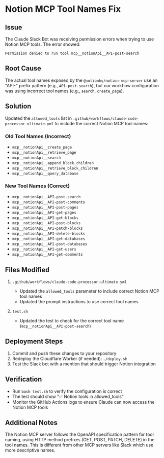 # Notion MCP Tool Names Fix

## Issue
The Claude Slack Bot was receiving permission errors when trying to use Notion MCP tools. The error showed:
```
Permission denied to run tool mcp__notionApi__API-post-search
```

## Root Cause
The actual tool names exposed by the `@notionhq/notion-mcp-server` use an "API-" prefix pattern (e.g., `API-post-search`), but our workflow configuration was using incorrect tool names (e.g., `search`, `create_page`).

## Solution
Updated the `allowed_tools` list in `.github/workflows/claude-code-processor-ultimate.yml` to include the correct Notion MCP tool names:

### Old Tool Names (Incorrect)
- `mcp__notionApi__create_page`
- `mcp__notionApi__retrieve_page`
- `mcp__notionApi__search`
- `mcp__notionApi__append_block_children`
- `mcp__notionApi__retrieve_block_children`
- `mcp__notionApi__query_database`

### New Tool Names (Correct)
- `mcp__notionApi__API-post-search`
- `mcp__notionApi__API-post-comments`
- `mcp__notionApi__API-post-pages`
- `mcp__notionApi__API-get-pages`
- `mcp__notionApi__API-get-blocks`
- `mcp__notionApi__API-post-blocks`
- `mcp__notionApi__API-patch-blocks`
- `mcp__notionApi__API-delete-blocks`
- `mcp__notionApi__API-get-databases`
- `mcp__notionApi__API-post-databases`
- `mcp__notionApi__API-get-users`
- `mcp__notionApi__API-get-comments`

## Files Modified
1. `.github/workflows/claude-code-processor-ultimate.yml`
   - Updated the `allowed_tools` parameter to include correct Notion MCP tool names
   - Updated the prompt instructions to use correct tool names

2. `test.sh`
   - Updated the test to check for the correct tool name (`mcp__notionApi__API-post-search`)

## Deployment Steps
1. Commit and push these changes to your repository
2. Redeploy the Cloudflare Worker (if needed): `./deploy.sh`
3. Test the Slack bot with a mention that should trigger Notion integration

## Verification
- Run `bash test.sh` to verify the configuration is correct
- The test should show "✅ Notion tools in allowed_tools"
- Monitor the GitHub Actions logs to ensure Claude can now access the Notion MCP tools

## Additional Notes
The Notion MCP server follows the OpenAPI specification pattern for tool naming, using HTTP method prefixes (GET, POST, PATCH, DELETE) in the tool names. This is different from other MCP servers like Slack which use more descriptive names.